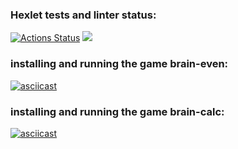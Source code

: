 ### Hexlet tests and linter status:
[![Actions Status](https://github.com/Trevinter/python-project-49/workflows/hexlet-check/badge.svg)](https://github.com/Trevinter/python-project-49/actions)
<a href="https://codeclimate.com/github/Trevinter/python-project-49/maintainability"><img src="https://api.codeclimate.com/v1/badges/f1190058555020ba2f72/maintainability" /></a>


### installing and running the game brain-even:

[![asciicast](https://asciinema.org/a/Nxnz70EqQvGTWY1vgsiUoXpxT.svg)](https://asciinema.org/a/Nxnz70EqQvGTWY1vgsiUoXpxT)


### installing and running the game brain-calc:

[![asciicast](https://asciinema.org/a/tJBfG7NApaFaMxRGbQimnafTM.svg)](https://asciinema.org/a/tJBfG7NApaFaMxRGbQimnafTM)
